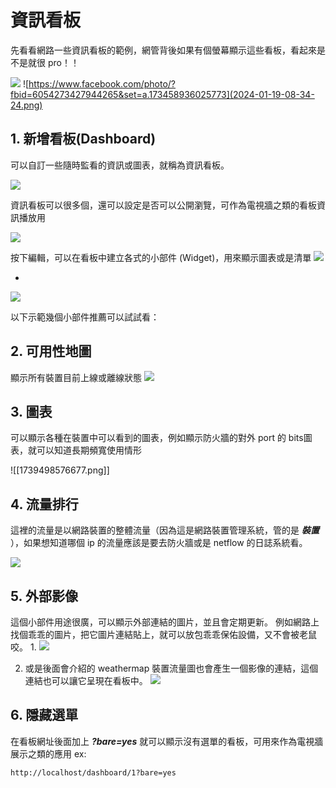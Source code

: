 # 資訊看板

先看看網路一些資訊看板的範例，網管背後如果有個螢幕顯示這些看板，看起來是不是就很 pro！！

![](2023-12-22-11-01-04.png)
![https://www.facebook.com/photo/?fbid=6054273427944265&set=a.173458936025773](2024-01-19-08-34-24.png)


## 1. 新增看板(Dashboard)

可以自訂一些隨時監看的資訊或圖表，就稱為資訊看板。

![](2023-12-22-09-00-06.png)

資訊看板可以很多個，還可以設定是否可以公開瀏覽，可作為電視牆之類的看板資訊播放用

![](2023-12-22-09-02-57.png)

按下編輯，可以在看板中建立各式的小部件 (Widget)，用來顯示圖表或是清單
![](2023-12-22-09-08-28.png)

* 
![](2024-06-17-10-36-23.png)


以下示範幾個小部件推薦可以試試看： 

## 2. 可用性地圖
顯示所有裝置目前上線或離線狀態
![](2024-06-17-11-03-34.png)

## 3. 圖表
可以顯示各種在裝置中可以看到的圖表，例如顯示防火牆的對外 port 的 bits圖表，就可以知道長期頻寬使用情形

![[1739498576677.png]]


## 4. 流量排行

這裡的流量是以網路裝置的整體流量（因為這是網路裝置管理系統，管的是 ***裝置*** ），如果想知道哪個 ip 的流量應該是要去防火牆或是 netflow 的日誌系統看。

![](2024-06-17-11-06-25.png)

## 5. 外部影像

這個小部件用途很廣，可以顯示外部連結的圖片，並且會定期更新。
例如網路上找個乖乖的圖片，把它圖片連結貼上，就可以放包乖乖保佑設備，又不會被老鼠咬。
1. 
 ![](2024-06-17-10-50-09.png)

2. 或是後面會介紹的 weathermap 裝置流量圖也會產生一個影像的連結，這個連結也可以讓它呈現在看板中。
   ![](2024-06-17-10-53-15.png)
   
## 6. 隱藏選單
在看板網址後面加上 ***?bare=yes*** 就可以顯示沒有選單的看板，可用來作為電視牆展示之類的應用 ex:
```
http://localhost/dashboard/1?bare=yes
```

